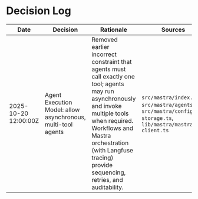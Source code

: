 <!-- DECISIONS-META {"title":"Decision Log","version":"1.1","last_updated":"2025-10-20T12:13:45Z","applies_to":"/","tags":["memory-bank","decisions","architecture"]} -->

# Decision Log

| Date | Decision | Rationale | Sources |
|------|----------|-----------|---------|
| 2025-10-20 12:00:00Z | Agent Execution Model: allow asynchronous, multi-tool agents | Removed earlier incorrect constraint that agents must call exactly one tool; agents may run asynchronously and invoke multiple tools when required. Workflows and Mastra orchestration (with Langfuse tracing) provide sequencing, retries, and auditability. | `src/mastra/index.ts`, `src/mastra/agents/*`, `src/mastra/config/pg-storage.ts`, `lib/mastra/mastra-client.ts` |
